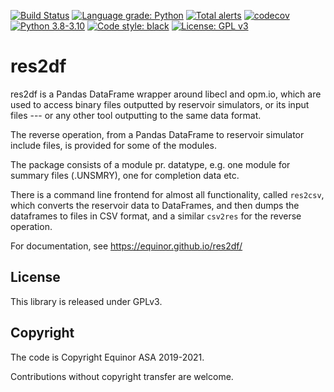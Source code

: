 [![Build Status](https://img.shields.io/github/workflow/status/equinor/res2df/res2df)](https://github.com/equinor/res2df/actions?query=workflow%3Ares2df)
[![Language grade: Python](https://img.shields.io/lgtm/grade/python/g/equinor/res2df.svg?logo=lgtm&logoWidth=18)](https://lgtm.com/projects/g/equinor/res2df/context:python)
[![Total alerts](https://img.shields.io/lgtm/alerts/g/equinor/res2df.svg?logo=lgtm&logoWidth=18)](https://lgtm.com/projects/g/equinor/res2df/alerts/)
[![codecov](https://codecov.io/gh/equinor/res2df/branch/master/graph/badge.svg)](https://codecov.io/gh/equinor/res2df)
[![Python 3.8-3.10](https://img.shields.io/badge/python-3.8%20|%203.9%20|%203.10-blue.svg)](https://www.python.org)
[![Code style: black](https://img.shields.io/badge/code%20style-black-000000.svg)](https://black.readthedocs.io/)
[![License: GPL v3](https://img.shields.io/badge/License-GPLv3-blue.svg)](https://www.gnu.org/licenses/gpl-3.0)

# res2df

res2df is a Pandas DataFrame wrapper around libecl and opm.io, which
are used to access binary files outputted by reservoir simulators, 
or its input files --- or any other tool outputting to the same data format.

The reverse operation, from a Pandas DataFrame to reservoir simulator include files,
is provided for some of the modules.

The package consists of a module pr. datatype, e.g. one module for summary
files (.UNSMRY), one for completion data etc.

There is a command line frontend for almost all functionality, called
`res2csv`, which converts the reservoir data to DataFrames, and then dumps
the dataframes to files in CSV format, and a similar `csv2res` for the
reverse operation.

For documentation, see <https://equinor.github.io/res2df/>

## License

This library is released under GPLv3.

## Copyright

The code is Copyright Equinor ASA 2019-2021.

Contributions without copyright transfer are welcome.
